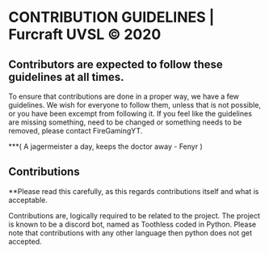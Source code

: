 # CONTRIBUTION GUIDELINES | Furcraft UVSL © 2020
## Contributors are expected to follow these guidelines at all times.

To ensure that contributions are done in a proper way, we have a few guidelines. We wish for everyone to follow them, unless that is not possible, or you have been excempt from following it. If you feel like the guidelines are missing something, need to be changed or something needs to be removed, please contact FireGamingYT.

***( A jagermeister a day, keeps the doctor away - Fenyr )

## Contributions
**Please read this carefully, as this regards contributions itself and what is acceptable.

Contributions are, logically required to be related to the project. 
The project is known to be a discord bot, named as Toothless coded in Python.
Please note that contributions with any other language then python does not get accepted.
